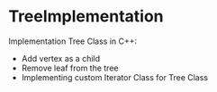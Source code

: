 # TreeImplementation

Implementation Tree Class in C++:
- Add vertex as a child 
- Remove leaf from the tree
- Implementing custom Iterator Class for Tree Class
